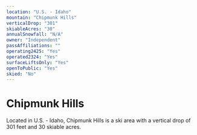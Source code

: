 ```yaml
---
location: "U.S. - Idaho"
mountain: "Chipmunk Hills"
verticalDrop: "301"
skiableAcres: "30"
annualSnowfall: "N/A"
owner: "Independent"
passAffiliations: ""
operating2425: "Yes"
operated2324: "Yes"
surfaceLiftsOnly: "Yes"
openToPublic: "Yes"
skied: "No"
---
```


# Chipmunk Hills

Located in U.S. - Idaho, Chipmunk Hills is a ski area with a vertical drop of 301 feet and 30 skiable acres.